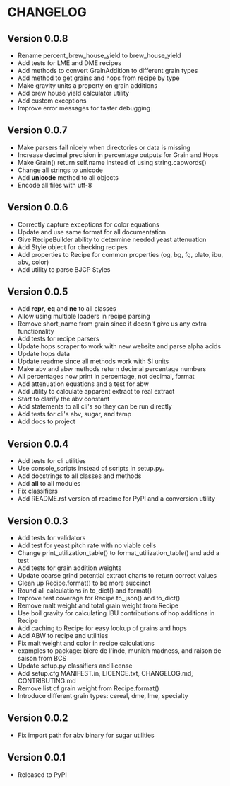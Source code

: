 # CHANGELOG

## Version 0.0.8

- Rename percent_brew_house_yield to brew_house_yield
- Add tests for LME and DME recipes
- Add methods to convert GrainAddition to different grain types
- Add method to get grains and hops from recipe by type
- Make gravity units a property on grain additions
- Add brew house yield calculator utility
- Add custom exceptions
- Improve error messages for faster debugging

## Version 0.0.7

- Make parsers fail nicely when directories or data is missing
- Increase decimal precision in percentage outputs for Grain and Hops
- Make Grain() return self.name instead of using string.capwords()
- Change all strings to unicode
- Add __unicode__ method to all objects
- Encode all files with utf-8

## Version 0.0.6

- Correctly capture exceptions for color equations
- Update and use same format for all documentation
- Give RecipeBuilder ability to determine needed yeast attenuation
- Add Style object for checking recipes
- Add properties to Recipe for common properties (og, bg, fg, plato, ibu, abv, color)
- Add utility to parse BJCP Styles

## Version 0.0.5

- Add __repr__, __eq__ and __ne__ to all classes
- Allow using multiple loaders in recipe parsing
- Remove short_name from grain since it doesn't give us any extra functionality
- Add tests for recipe parsers
- Update hops scraper to work with new website and parse alpha acids
- Update hops data
- Update readme since all methods work with SI units
- Make abv and abw methods return decimal percentage numbers
- All percentages now print in percentage, not decimal, format
- Add attenuation equations and a test for abw
- Add utility to calculate apparent extract to real extract
- Start to clarify the abv constant
- Add statements to all cli's so they can be run directly
- Add tests for cli's abv, sugar, and temp
- Add docs to project

## Version 0.0.4

- Add tests for cli utilities
- Use console_scripts instead of scripts in setup.py.
- Add docstrings to all classes and methods
- Add __all__ to all modules
- Fix classifiers
- Add README.rst version of readme for PyPI and a conversion utility

## Version 0.0.3

- Add tests for validators
- Add test for yeast pitch rate with no viable cells
- Change print_utilization_table() to format_utilization_table() and add a test
- Add tests for grain addition weights
- Update coarse grind potential extract charts to return correct values
- Clean up Recipe.format() to be more succinct
- Round all calculations in to_dict() and format()
- Improve test coverage for Recipe to_json() and to_dict()
- Remove malt weight and total grain weight from Recipe
- Use boil gravity for calculating IBU contributions of hop additions in Recipe
- Add caching to Recipe for easy lookup of grains and hops
- Add ABW to recipe and utilities
- Fix malt weight and color in recipe calculations
- examples to package: biere de l'inde, munich madness, and raison de saison from BCS
- Update setup.py classifiers and license
- Add setup.cfg MANIFEST.in, LICENCE.txt, CHANGELOG.md, CONTRIBUTING.md
- Remove list of grain weight from Recipe.format()
- Introduce different grain types: cereal, dme, lme, specialty

## Version 0.0.2

- Fix import path for abv binary for sugar utilities

## Version 0.0.1

- Released to PyPI
